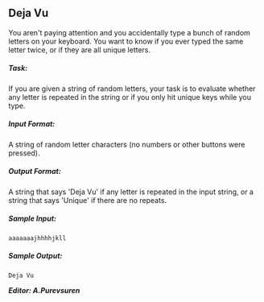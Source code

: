## Deja Vu
You aren't paying attention and you accidentally type a bunch of random letters on
your keyboard. You want to know if you ever typed the same letter twice,
or if they are all unique letters.

##### Task:
If you are given a string of random letters, your task is to evaluate whether any letter is repeated
in the string or if you only hit unique keys while you type.
##### Input Format:
A string of random letter characters (no numbers or other buttons were pressed).

##### Output Format:
A string that says 'Deja Vu' if any letter is repeated in the input string, or a string that
says 'Unique' if there are no repeats.

##### Sample Input:
```
aaaaaaajhhhhjkll
```

##### Sample Output:
```
Deja Vu
```

***Editor: A.Purevsuren***